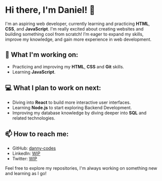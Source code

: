 # Hi there, I'm Daniel! 👋

I'm an aspiring web developer, currently learning and practicing **HTML**, **CSS**, and **JavaScript**. I'm really excited about creating websites and building something cool from scratch! I’m eager to expand my skills, improve my knowledge, and gain more experience in web development.

## 🌱 What I'm working on:
- Practicing and improving my **HTML**, **CSS** and **Git** skills.
- Learning **JavaScript**.

## 💻 **What I plan to work on next:**
 
- Diving into **React** to build more interactive user interfaces.
- Learning **Node.js** to start exploring Backend Development.
- Improving my database knowledge by diving deeper into **SQL** and related technologies.

## 📫 How to reach me:
- GitHub: [danny-codes](https://github.com/danny-codes)
- LinkedIn: [WIP](#)
- Twitter: [WIP](#)

Feel free to explore my repositories, I'm always working on something new and learning as I go!
